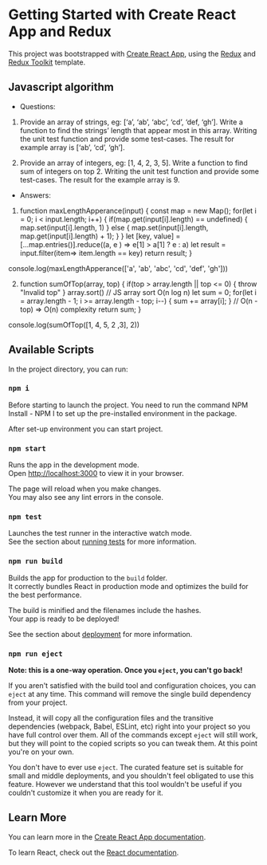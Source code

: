 # Getting Started with Create React App and Redux

This project was bootstrapped with [Create React App](https://github.com/facebook/create-react-app), using the [Redux](https://redux.js.org/) and [Redux Toolkit](https://redux-toolkit.js.org/) template.

## Javascript algorithm
 - Questions:

1. Provide an array of strings, eg: [‘a’, ‘ab’, ‘abc’, ‘cd’, ‘def, ‘gh’]. Write a function to
find the strings’ length that appear most in this array. Writing the unit test function
and provide some test-cases. The result for example array is [‘ab’, ‘cd’, ‘gh’].

2. Provide an array of integers, eg: [1, 4, 2, 3, 5]. Write a function to find sum of
integers on top 2. Writing the unit test function and provide some test-cases. The
result for the example array is 9.

 - Answers: 

1. function maxLengthApperance(input) {
    const map = new Map();
    for(let i = 0; i < input.length; i++) {
        if(map.get(input[i].length) == undefined) {
            map.set(input[i].length, 1)
        } else {
            map.set(input[i].length, map.get(input[i].length) + 1);
        }
    }
    let [key, value] = [...map.entries()].reduce((a, e ) => e[1] > a[1] ? e : a)
    let result = input.filter(item=> item.length == key)
    return result;
}

console.log(maxLengthApperance(['a', 'ab', 'abc', 'cd', 'def', 'gh']))

2. function sumOfTop(array, top) {
    if(top > array.length || top <= 0) {
        throw "Invalid top"
    }
    array.sort()
    // JS array sort O(n log n)
    let sum = 0;
    for(let i = array.length - 1; i >= array.length - top; i--) {
        sum += array[i];
    }
    // O(n - top) => O(n) complexity
    return sum;
}

console.log(sumOfTop([1, 4, 5, 2 ,3], 2))

## Available Scripts

In the project directory, you can run:


### `npm i`

Before starting to launch the project. You need to run the command NPM Install - NPM I to set up the pre-installed environment in the package.

After set-up environment you can start project.
### `npm start`

Runs the app in the development mode.\
Open [http://localhost:3000](http://localhost:3000) to view it in your browser.

The page will reload when you make changes.\
You may also see any lint errors in the console.

### `npm test`

Launches the test runner in the interactive watch mode.\
See the section about [running tests](https://facebook.github.io/create-react-app/docs/running-tests) for more information.

### `npm run build`

Builds the app for production to the `build` folder.\
It correctly bundles React in production mode and optimizes the build for the best performance.

The build is minified and the filenames include the hashes.\
Your app is ready to be deployed!

See the section about [deployment](https://facebook.github.io/create-react-app/docs/deployment) for more information.

### `npm run eject`

**Note: this is a one-way operation. Once you `eject`, you can't go back!**

If you aren't satisfied with the build tool and configuration choices, you can `eject` at any time. This command will remove the single build dependency from your project.

Instead, it will copy all the configuration files and the transitive dependencies (webpack, Babel, ESLint, etc) right into your project so you have full control over them. All of the commands except `eject` will still work, but they will point to the copied scripts so you can tweak them. At this point you're on your own.

You don't have to ever use `eject`. The curated feature set is suitable for small and middle deployments, and you shouldn't feel obligated to use this feature. However we understand that this tool wouldn't be useful if you couldn't customize it when you are ready for it.

## Learn More

You can learn more in the [Create React App documentation](https://facebook.github.io/create-react-app/docs/getting-started).

To learn React, check out the [React documentation](https://reactjs.org/).



